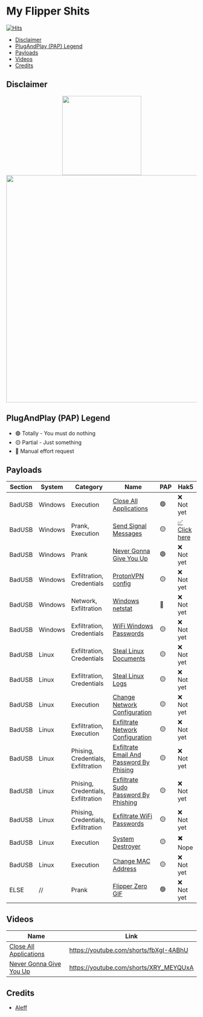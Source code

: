 # My Flipper Shits
[![Hits](https://hits.seeyoufarm.com/api/count/incr/badge.svg?url=https%3A%2F%2Fgithub.com%2Faleff-github%2Fmy-flipper-shits&count_bg=%233C3C3C&title_bg=%233C3C3C&icon=linux.svg&icon_color=%23FFFFFF&title=views&edge_flat=false)](https://github.com/aleff-github/my-flipper-shits)

* [Disclaimer](#disclaimer)
* [PlugAndPlay (PAP) Legend](#plugandplay-pap-legend)
* [Payloads](#payloads)
* [Videos](#videos)
* [Credits](#credits)

## Disclaimer

<div align=center>

<img src="https://github.com/aleff-github/my-flipper-shits/blob/main/img/gif/flipper_zero%20(15).gif?raw=true" width="209" /><br><img src="https://github.com/aleff-github/my-flipper-shits/blob/main/img/DISCLAIMER.png?raw=true" width="600" />

</div>

## PlugAndPlay (PAP) Legend
- 🟢 Totally - You must do nothing
- 🟡 Partial - Just something
- 🔴 Manual effort request

## Payloads

|Section|System|Category|Name|PAP|Hak5|
|--|--|--|--|--|--|
|BadUSB|Windows|Execution|[Close All Applications](https://github.com/aleff-github/my-flipper-shits/tree/main/CloseAllApplications_Windows)|🟢|❌ Not yet|
|BadUSB|Windows|Prank, Execution|[Send Signal Messages](https://github.com/aleff-github/my-flipper-shits/tree/main/SendSignalMessages_Windows)|🟡|[✅ Click here](https://hak5.org/blogs/payloads/send-signal-messages)|
|BadUSB|Windows|Prank|[Never Gonna Give You Up](https://github.com/aleff-github/my-flipper-shits/tree/main/NeverGonnaGiveYouUp_Windows)|🟢|❌ Not yet|
|BadUSB|Windows|Exfiltration, Credentials|[ProtonVPN config](https://github.com/aleff-github/my-flipper-shits/tree/main/ProtonVPNConfigFile_Windows)|🟡|❌ Not yet|
|BadUSB|Windows|Network, Exfiltration|[Windows netstat](https://github.com/aleff-github/my-flipper-shits/tree/main/Netstat_Windows)|🔴|❌ Not yet|
|BadUSB|Windows|Exfiltration, Credentials|[WiFi Windows Passwords](https://github.com/aleff-github/my-flipper-shits/tree/main/WiFiPasswords_Windows)|🟡|❌ Not yet|
|BadUSB|Linux|Exfiltration, Credentials|[Steal Linux Documents](https://github.com/aleff-github/my-flipper-shits/tree/main/StealDocumentsFolder_Linux)|🟡|❌ Not yet|
|BadUSB|Linux|Exfiltration, Credentials|[Steal Linux Logs](https://github.com/aleff-github/my-flipper-shits/tree/main/StealLogFiles_Linux)|🟡|❌ Not yet|
|BadUSB|Linux|Execution|[Change Network Configuration](https://github.com/aleff-github/my-flipper-shits/tree/main/ChangeNetworkConfiguration_Linux)|🟡|❌ Not yet|
|BadUSB|Linux|Exfiltration, Execution|[Exfiltrate Network Configuration](https://github.com/aleff-github/my-flipper-shits/tree/main/ExfiltrateNetworkConfiguration_Linux)|🟡|❌ Not yet|
|BadUSB|Linux|Phising, Credentials, Exfiltration|[Exfiltrate Email And Password By Phising](https://github.com/aleff-github/my-flipper-shits/tree/main/ExfiltrateEmailAndPasswordByPhising_Linux)|🟡|❌ Not yet|
|BadUSB|Linux|Phising, Credentials, Exfiltration|[Exfiltrate Sudo Password By Phishing](https://github.com/aleff-github/my-flipper-shits/tree/main/ExfiltrateSudoPasswordByPhising_Linux)|🟡|❌ Not yet|
|BadUSB|Linux|Phising, Credentials, Exfiltration|[Exfiltrate WiFi Passwords](https://github.com/aleff-github/my-flipper-shits/tree/main/ExfiltrateWiFiPasswords_Linux)|🟡|❌ Not yet|
|BadUSB|Linux|Execution|[System Destroyer](https://github.com/aleff-github/my-flipper-shits/tree/main/SystemDestroyer_Linux)|🟡|✖️ Nope|
|BadUSB|Linux|Execution|[Change MAC Address](https://github.com/aleff-github/my-flipper-shits/tree/main/ChangeMacAddress_Linux)|🟡|❌ Not yet|
|ELSE|//|Prank|[Flipper Zero GIF](img/gif)|🟢|❌ Not yet|

## Videos

|Name|Link|
|--|--|
|[Close All Applications](https://github.com/aleff-github/my-flipper-shits/tree/main/CloseAllApplications_Windows)|https://youtube.com/shorts/fbXgI-4ABhU|
|[Never Gonna Give You Up](https://github.com/aleff-github/my-flipper-shits/tree/main/NeverGonnaGiveYouUp_Windows)|https://youtube.com/shorts/XRY_MEYQUxA|

## Credits
- [Aleff](https://www.autistici.org/aleff)
